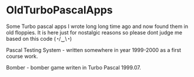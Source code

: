 # OldTurboPascalApps
Some Turbo pascal apps I wrote long long time ago and now found them in old floppies.
It is here just for nostalgic reasons so please dont judge me based on this code (◔/‿\◔)

Pascal Testing System - written somewhere in year 1999-2000 as a first course work.

Bomber - bomber game writen in Turbo Pascal 1999.07.
